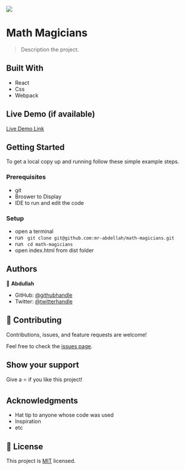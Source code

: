 ![](https://img.shields.io/badge/Microverse-blueviolet)

# Math Magicians

> Description the project.


## Built With

- React
- Css
- Webpack

## Live Demo (if available)

[Live Demo Link](https://livedemo.com)


## Getting Started

To get a local copy up and running follow these simple example steps.

### Prerequisites

- git
- Broswer to Display
- IDE to run and edit the code

### Setup

- open a terminal
- run ``` git clone git@github.com:mr-abdellah/math-magicians.git```
- run ``` cd math-magicians```
- open index.html from dist folder

## Authors

👤 **Abdullah**

- GitHub: [@githubhandle](https://github.com/mr-abdellah)
- Twitter: [@twitterhandle](https://twitter.com/belkaiduus)

## 🤝 Contributing

Contributions, issues, and feature requests are welcome!

Feel free to check the [issues page](../../issues/).

## Show your support

Give a ⭐️ if you like this project!

## Acknowledgments

- Hat tip to anyone whose code was used
- Inspiration
- etc

## 📝 License

This project is [MIT](./MIT.md) licensed.
